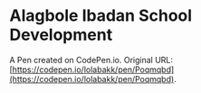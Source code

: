 # Alagbole  Ibadan School Development

A Pen created on CodePen.io. Original URL: [https://codepen.io/lolabakk/pen/Poqmqbd](https://codepen.io/lolabakk/pen/Poqmqbd).


